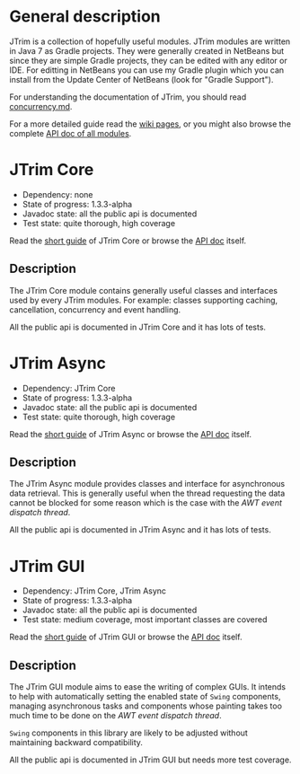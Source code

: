 General description
===================

JTrim is a collection of hopefully useful modules. JTrim modules are written in Java 7 as Gradle projects. They were generally created in NetBeans but since they are simple Gradle projects, they can be edited with any editor or IDE. For editting in NetBeans you can use my Gradle plugin which you can install from the Update Center of NetBeans (look for "Gradle Support").

For understanding the documentation of JTrim, you should read [concurrency.md](concurrency.md).

For a more detailed guide read the [wiki pages](https://github.com/kelemen/JTrim/wiki),
or you might also browse the complete [API doc of all modules](http://htmlpreview.github.com/?https://github.com/kelemen/api-docs/blob/jtrim/api/index.html).


JTrim Core
==========

- Dependency: none
- State of progress: 1.3.3-alpha
- Javadoc state: all the public api is documented
- Test state: quite thorough, high coverage

Read the [short guide](https://github.com/kelemen/JTrim/wiki/JTrim-Core) of JTrim Core or browse the
[API doc](http://htmlpreview.github.com/?https://github.com/kelemen/api-docs/blob/jtrim-core/api/index.html) itself.

Description
-----------
The JTrim Core module contains generally useful classes and interfaces used by
every JTrim modules. For example: classes supporting caching, cancellation,
concurrency and event handling.

All the public api is documented in JTrim Core and it has lots of tests.


JTrim Async
===========

- Dependency: JTrim Core
- State of progress: 1.3.3-alpha
- Javadoc state: all the public api is documented
- Test state: quite thorough, high coverage

Read the [short guide](https://github.com/kelemen/JTrim/wiki/JTrim-Async) of JTrim Async or browse the
[API doc](http://htmlpreview.github.com/?https://github.com/kelemen/api-docs/blob/jtrim-async/api/index.html) itself.

Description
-----------
The JTrim Async module provides classes and interface for asynchronous data
retrieval. This is generally useful when the thread requesting the data cannot
be blocked for some reason which is the case with the
*AWT event dispatch thread*.

All the public api is documented in JTrim Async and it has lots of tests.


JTrim GUI
=========

- Dependency: JTrim Core, JTrim Async
- State of progress: 1.3.3-alpha
- Javadoc state: all the public api is documented
- Test state: medium coverage, most important classes are covered

Read the [short guide](https://github.com/kelemen/JTrim/wiki/JTrim-GUI) of JTrim GUI or browse the
[API doc](http://htmlpreview.github.com/?https://github.com/kelemen/api-docs/blob/jtrim-gui/api/index.html) itself.

Description
-----------
The JTrim GUI module aims to ease the writing of complex GUIs. It intends
to help with automatically setting the enabled state of `Swing` components,
managing asynchronous tasks and components whose painting takes too much time
to be done on the *AWT event dispatch thread*.

`Swing` components in this library are likely to be adjusted without
maintaining backward compatibility.

All the public api is documented in JTrim GUI but needs more test coverage.
